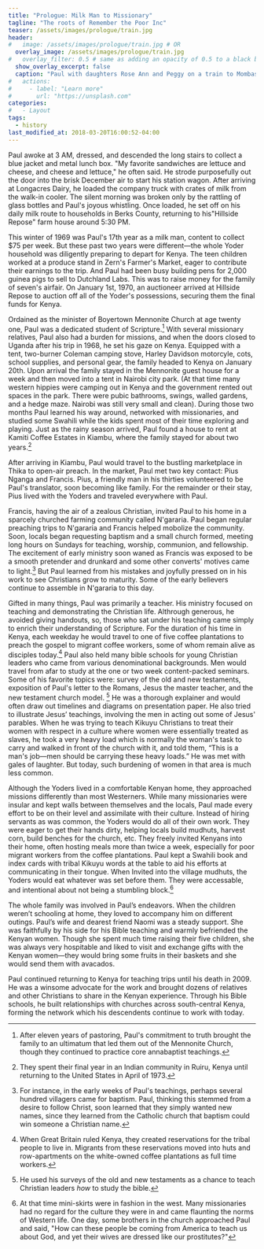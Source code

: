 ```yaml
---
title: "Prologue: Milk Man to Missionary"
tagline: "The roots of Remember the Poor Inc"
teaser: /assets/images/prologue/train.jpg
header:
#   image: /assets/images/prologue/train.jpg # OR
  overlay_image: /assets/images/prologue/train.jpg
#   overlay_filter: 0.5 # same as adding an opacity of 0.5 to a black background
  show_overlay_excerpt: false
  caption: "Paul with daughters Rose Ann and Peggy on a train to Mombassa"
#   actions:
#     - label: "Learn more"
#       url: "https://unsplash.com"
categories:
#   - Layout
tags:
  - history
last_modified_at: 2018-03-20T16:00:52-04:00
---
```

 
Paul awoke at 3 AM, dressed, and descended the long stairs to collect a blue jacket and metal lunch box. "My favorite sandwiches are lettuce and cheese, and cheese and lettuce," he often said. He strode purposefully out the door into the brisk December air to start his station wagon. After arriving at Longacres Dairy, he loaded the company truck with crates of milk from the walk-in cooler. The silent morning was broken only by the rattling of glass bottles and Paul's joyous whistling. Once loaded, he set off on his daily milk route to households in Berks County, returning to his"Hillside Repose" farm house around 5:30 PM.
 
This winter of 1969 was Paul's 17th year as a milk man, content to collect $75 per week. But these past two years were different—the whole Yoder household was diligently preparing to depart for Kenya. The teen children worked at a produce stand in Zern's Farmer's Market, eager to contribute their earnings to the trip. And Paul had been busy building pens for 2,000 guinea pigs to sell to Dutchland Labs. This was to raise money for the family of seven's airfair. On January 1st, 1970, an auctioneer arrived at Hillside Repose to auction off all of the Yoder's possessions, securing them the final funds for Kenya.
 
Ordained as the minister of Boyertown Mennonite Church at age twenty one, Paul was a dedicated student of Scripture.[^1] With several missionary relatives, Paul also had a burden for missions, and when the doors closed to Uganda after his trip in 1968, he set his gaze on Kenya. Equipped with a tent, two-burner Coleman camping stove, Harley Davidson motorcyle, cots, school supplies, and personal gear, the family headed to Kenya on January 20th. Upon arrival the family stayed in the Mennonite guest house for a week and then moved into a tent in Nairobi city park. (At that time many western hippies were camping out in Kenya and the government rented out spaces in the park. There were pubic bathrooms, swings, walled gardens, and a hedge maze. Nairobi was still very small and clean). During those two months Paul learned his way around, networked with missionaries, and studied some Swahili while the kids spent most of their time exploring and playing. Just as the rainy season arrived, Paul found a house to rent at Kamiti Coffee Estates in Kiambu, where the family stayed for about two years.[^2]
 
After arriving in Kiambu, Paul would travel to the bustling marketplace in Thika to open-air preach. In the market, Paul met two key contact: Pius Nganga and Francis. Pius, a friendly man in his thirties volunteered to be Paul's translator, soon becoming like family. For the remainder or their stay, Pius lived with the Yoders and traveled everywhere with Paul. 

Francis, having the air of a zealous Christian, invited Paul to his home in a sparcely churched farming community called N'gararia. Paul began regular preaching trips to N'gararia and Francis helped mobolize the community. Soon, locals began requesting baptism and a small church formed, meeting long hours on Sundays for teaching, worship, communion, and fellowship. The excitement of early ministry soon waned as Francis was exposed to be a smooth pretender and drunkard and some other converts' motives came to light.[^3] But Paul learned from his mistakes and joyfully pressed on in his work to see Christians grow to maturity. Some of the early believers continue to assemble in N'gararia to this day.
   
Gifted in many things, Paul was primarily a teacher. His ministry focused on teaching and demonstrating the Christian life. Althrough generous, he avoided giving handouts, so, those who sat under his teaching came simply to enrich their understanding of Scripture. For the duration of his time in Kenya, each weekday he would travel to one of five coffee plantations to preach the gospel to migrant coffee workers, some of whom remain alive as disciples today.[^4] Paul also held many bible schools for young Christian leaders who came from various denominational backgrounds. Men would travel from afar to study at the one or two week content-packed seminars. Some of his favorite topics were: survey of the old and new testaments, exposition of Paul's letter to the Romans, Jesus the master teacher, and the new testament church model. [^5] He was a thorough explainer and would often draw out timelines and diagrams on presentation paper. He also tried to illustrate Jesus’ teachings, involving the men in acting out some of Jesus' parables. When he was trying to teach Kikuyu Christians to treat their women with respect in a culture where women were essentially treated as slaves, he took a very heavy load which is normally the woman's task to carry and walked in front of the church with it, and told them, “This is a man's job—men should be carrying these heavy loads.” He was met with gales of laughter. But today, such burdening of women in that area is much less common.

Although the Yoders lived in a comfortable Kenyan home, they approached missions differently than most Westerners. While many missionaries were insular and kept walls between themselves and the locals, Paul made every effort to be on their level and assimilate with their culture. Instead of hiring servants as was common, the Yoders would do all of their own work. They were eager to get their hands dirty, helping locals build mudhuts, harvest corn, build benches for the church, etc. They freely invited Kenyans into their home, often hosting meals more than twice a week, especially for poor migrant workers from the coffee plantations. Paul kept a Swahili book and index cards with tribal Kikuyu words at the table to aid his efforts at communicating in their tongue. When Invited into the village mudhuts, the Yoders would eat whatever was set before them. They were accessable, and intentional about not being a stumbling block.[^6] 

The whole family was involved in Paul’s endeavors. When the children weren’t schooling at home, they loved to accompany him on different outings. Paul’s wife and dearest friend Naomi was a steady support. She was faithfully by his side for his Bible teaching and warmly befriended the Kenyan women. Though she spent much time raising their five children, she was always very hospitable and liked to visit and exchange gifts with the Kenyan women—they would bring some fruits in their baskets and she would send them with avacados. 

Paul continued returning to Kenya for teaching trips until his death in 2009. He was a winsome advocate for the work and brought dozens of relatives and other Christians to share in the Kenyan experience. Through his Bible schools, he built relationships with churches across south-central Kenya, forming the network which his descendents continue to work with today. 

[^1]: After eleven years of pastoring, Paul's commitment to truth brought the family to an ultimatum that led them out of the Mennonite Church, though they continued to practice core annabaptist teachings.
[^2]: They spent their final year in an Indian community in Ruiru, Kenya until returning to the United States in April of 1973.
[^3]: For instance, in the early weeks of Paul's teachings, perhaps several hundred villagers came for baptism. Paul, thinking this stemmed from a desire to follow Christ, soon learned that they simply wanted new names, since they learned from the Catholic church that baptism could win someone a Christian name.
[^4]: When Great Britain ruled Kenya, they created reservations for the tribal people to live in. Migrants from these reservations moved into huts and row-apartments on the white-owned coffee plantations as full time workers.
[^5]: He used his surveys of the old and new testaments as a chance to teach Christian leaders _how_ to study the bible.
[^6]: At that time mini-skirts were in fashion in the west. Many missionaries had no regard for the culture they were in and came flaunting the norms of Western life. One day, some brothers in the church approached Paul and said, "How can these people be coming from America to teach us about God, and yet their wives are dressed like our prostitutes?"
